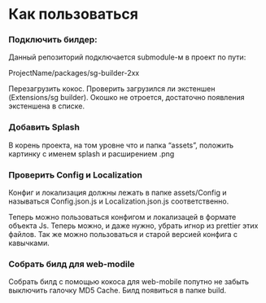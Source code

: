 # Как пользоваться

### Подключить билдер:

Данный репозиторий подключается submodule-м в проект по пути:

ProjectName/packages/sg-builder-2xx

Перезагрузить кокос. Проверить загрузился ли экстеншен (Extensions/sg builder). Окошко не отроется, достаточно появления экстеншена в списке.

### Добавить Splash

В корень проекта, на том уровне что и папка “assets”, положить картинку с именем splash и расширением .png

### Проверить Config и Localization

Конфиг и локализация должны лежать в папке assets/Config и называться Config.json.js и Localization.json.js соответственно.

Теперь можно пользоваться конфигом и локализацей в формате объекта Js. Теперь можно, и даже нужно, убрать игнор из prettier этих файлов. Так же можно пользоваться и старой версией конфига с кавычками.

### Собрать билд для web-modile

Собрать билд с помощью кокоса для web-mobile попутно не забыть выключить галочку MD5 Cache. Билд появиться в папке build.
